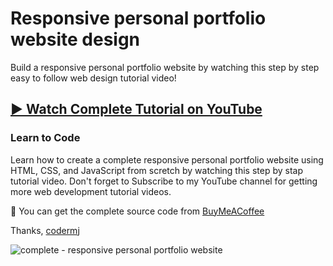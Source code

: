 # Responsive personal portfolio website design
Build a responsive personal portfolio website by watching this step by step easy to follow web design tutorial video!
## [▶️ Watch Complete Tutorial on YouTube](https://youtu.be/1W8dCMzPcEo)
### Learn to Code

Learn how to create a complete responsive personal portfolio website using HTML, CSS, and JavaScript from scretch by watching this step by stap tutorial video. Don't forget to Subscribe to my YouTube channel for getting more web development tutorial videos.

💝 You can get the complete source code from [BuyMeACoffee](https://www.buymeacoffee.com/codermj/e/187688)

Thanks,
[codermj](https://www.youtube.com/@thecodermj/)

![complete - responsive personal portfolio website](https://github.com/mjshofy/responsive-personal-portfolio-website-rey/assets/76812554/4cfae070-fde5-4a6a-98c7-e50dba64b452)
